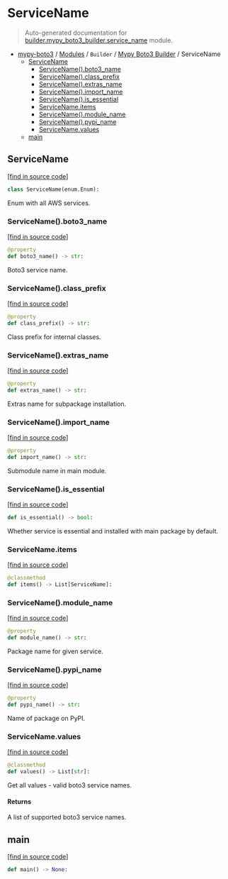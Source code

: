 # ServiceName

> Auto-generated documentation for [builder.mypy_boto3_builder.service_name](https://github.com/vemel/mypy_boto3/blob/master/builder/mypy_boto3_builder/service_name.py) module.

- [mypy-boto3](../../README.md#mypy_boto3) / [Modules](../../MODULES.md#mypy-boto3-modules) / `Builder` / [Mypy Boto3 Builder](index.md#mypy-boto3-builder) / ServiceName
    - [ServiceName](#servicename)
        - [ServiceName().boto3_name](#servicenameboto3_name)
        - [ServiceName().class_prefix](#servicenameclass_prefix)
        - [ServiceName().extras_name](#servicenameextras_name)
        - [ServiceName().import_name](#servicenameimport_name)
        - [ServiceName().is_essential](#servicenameis_essential)
        - [ServiceName.items](#servicenameitems)
        - [ServiceName().module_name](#servicenamemodule_name)
        - [ServiceName().pypi_name](#servicenamepypi_name)
        - [ServiceName.values](#servicenamevalues)
    - [main](#main)

## ServiceName

[[find in source code]](https://github.com/vemel/mypy_boto3/blob/master/builder/mypy_boto3_builder/service_name.py#L9)

```python
class ServiceName(enum.Enum):
```

Enum with all AWS services.

### ServiceName().boto3_name

[[find in source code]](https://github.com/vemel/mypy_boto3/blob/master/builder/mypy_boto3_builder/service_name.py#L264)

```python
@property
def boto3_name() -> str:
```

Boto3 service name.

### ServiceName().class_prefix

[[find in source code]](https://github.com/vemel/mypy_boto3/blob/master/builder/mypy_boto3_builder/service_name.py#L271)

```python
@property
def class_prefix() -> str:
```

Class prefix for internal classes.

### ServiceName().extras_name

[[find in source code]](https://github.com/vemel/mypy_boto3/blob/master/builder/mypy_boto3_builder/service_name.py#L229)

```python
@property
def extras_name() -> str:
```

Extras name for subpackage installation.

### ServiceName().import_name

[[find in source code]](https://github.com/vemel/mypy_boto3/blob/master/builder/mypy_boto3_builder/service_name.py#L236)

```python
@property
def import_name() -> str:
```

Submodule name in main module.

### ServiceName().is_essential

[[find in source code]](https://github.com/vemel/mypy_boto3/blob/master/builder/mypy_boto3_builder/service_name.py#L250)

```python
def is_essential() -> bool:
```

Whether service is essential and installed with main package by default.

### ServiceName.items

[[find in source code]](https://github.com/vemel/mypy_boto3/blob/master/builder/mypy_boto3_builder/service_name.py#L208)

```python
@classmethod
def items() -> List[ServiceName]:
```

### ServiceName().module_name

[[find in source code]](https://github.com/vemel/mypy_boto3/blob/master/builder/mypy_boto3_builder/service_name.py#L222)

```python
@property
def module_name() -> str:
```

Package name for given service.

### ServiceName().pypi_name

[[find in source code]](https://github.com/vemel/mypy_boto3/blob/master/builder/mypy_boto3_builder/service_name.py#L243)

```python
@property
def pypi_name() -> str:
```

Name of package on PyPI.

### ServiceName.values

[[find in source code]](https://github.com/vemel/mypy_boto3/blob/master/builder/mypy_boto3_builder/service_name.py#L212)

```python
@classmethod
def values() -> List[str]:
```

Get all values - valid boto3 service names.

#### Returns

A list of supported boto3 service names.

## main

[[find in source code]](https://github.com/vemel/mypy_boto3/blob/master/builder/mypy_boto3_builder/service_name.py#L284)

```python
def main() -> None:
```
